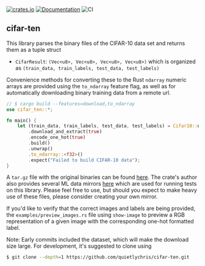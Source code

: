[![crates.io](https://img.shields.io/crates/v/cifar-ten.svg)](https://crates.io/crates/cifar-ten) [![Documentation](https://docs.rs/cifar-ten/badge.svg)](https://docs.rs/cifar-ten) ![CI](https://github.com/quietlychris/bissel/actions/workflows/rust.yml/badge.svg)

## cifar-ten

This library parses the binary files of the CIFAR-10 data set and returns them as a tuple struct
- `CifarResult`: `(Vec<u8>, Vec<u8>, Vec<u8>, Vec<u8>)` which is organized as `(train_data, train_labels, test_data, test_labels)`

Convenience methods for converting these to the Rust `ndarray` numeric arrays are provided using the `to_ndarray` feature flag, as
well as for automatically downloading binary training data from a remote url.  
```rust
// $ cargo build --features=download,to_ndarray
use cifar_ten::*;

fn main() {
    let (train_data, train_labels, test_data, test_labels) = Cifar10::default()
        .download_and_extract(true)
        .encode_one_hot(true)
        .build()
        .unwrap()
        .to_ndarray::<f32>()
        .expect("Failed to build CIFAR-10 data");
}
```
 
A `tar.gz` file with the original binaries can be found [here](https://www.cs.toronto.edu/~kriz/cifar.html). The crate's author also 
provides several ML data mirrors [here](https://cmoran.xyz/data/) which are used for running tests on this library. Please feel free to use,
but should you expect to make heavy use of these files, please consider creating your own mirror.   
 
If you'd like to verify that the correct images and labels are being provided, the `examples/preview_images.rs` file using `show-image` to
preview a RGB representation of a given image with the corresponding one-hot formatted label. 

Note: Early commits included the dataset, which will make the download size large. For development, it's suggested to clone using

```sh
$ git clone --depth=1 https://github.com/quietlychris/cifar-ten.git
```
